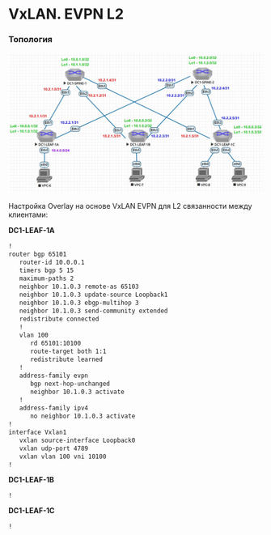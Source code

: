 # VxLAN. EVPN L2
### Топология
![](https://github.com/devops-user/otus/blob/main/homeworks_dc/homework_03/images/topology.JPG)

Настройка Overlay на основе VxLAN EVPN для L2 связанности между клиентами:

**DC1-LEAF-1A**
```
!
router bgp 65101
   router-id 10.0.0.1
   timers bgp 5 15
   maximum-paths 2
   neighbor 10.1.0.3 remote-as 65103
   neighbor 10.1.0.3 update-source Loopback1
   neighbor 10.1.0.3 ebgp-multihop 3
   neighbor 10.1.0.3 send-community extended
   redistribute connected
   !
   vlan 100
      rd 65101:10100
      route-target both 1:1
      redistribute learned
   !
   address-family evpn
      bgp next-hop-unchanged
      neighbor 10.1.0.3 activate
   !
   address-family ipv4
      no neighbor 10.1.0.3 activate
!
interface Vxlan1
   vxlan source-interface Loopback0
   vxlan udp-port 4789
   vxlan vlan 100 vni 10100
!
```
**DC1-LEAF-1B**
```
!
```

**DC1-LEAF-1C**
```
!
```
